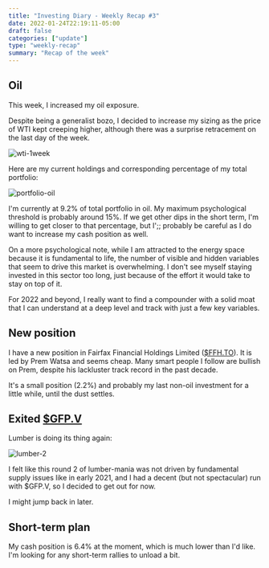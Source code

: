 ```yaml
---
title: "Investing Diary - Weekly Recap #3"
date: 2022-01-24T22:19:11-05:00
draft: false
categories: ["update"]
type: "weekly-recap"
summary: "Recap of the week"
---
```


## Oil

This week, I increased my oil exposure. 

Despite being a generalist bozo, I decided to increase my sizing as the price of WTI kept creeping higher, although there was a surprise retracement on the last day of the week.

![wti-1week](/images/wti-1week.png)

Here are my current holdings and corresponding percentage of my total portfolio:

![portfolio-oil](/images/portfolio-oil.png)

I'm currently at 9.2% of total portfolio in oil. My maximum psychological threshold is probably around 15%. If we get other dips in the short term, I'm willing to get closer to that percentage, but I';; probably be careful as I do want to increase my cash position as well.

On a more psychological note, while I am attracted to the energy space because it is fundamental to life, the number of visible and hidden variables that seem to drive this market is overwhelming. I don't see myself staying invested in this sector too long, just because of the effort it would take to stay on top of it.

For 2022 and beyond, I really want to find a compounder with a solid moat that I can understand at a deep level and track with just a few key variables.

## New position

I have a new position in Fairfax Financial Holdings Limited ([$FFH.TO](https://finance.yahoo.com/quote/FFH.TO?p=FFH.TO&.tsrc=fin-srch)). It is led by Prem Watsa and seems cheap. Many smart people I follow are bullish on Prem, despite his lackluster track record in the past decade.

It's a small position (2.2%) and probably my last non-oil investment for a little while, until the dust settles.

## Exited [$GFP.V](https://finance.yahoo.com/quote/GFP.V?p=GFP.V&.tsrc=fin-srch)

Lumber is doing its thing again:

![lumber-2](/images/lumber-2.png)

I felt like this round 2 of lumber-mania was not driven by fundamental supply issues like in early 2021, and I had a decent (but not spectacular) run with $GFP.V, so I decided to get out for now. 

I might jump back in later.

## Short-term plan

My cash position is 6.4% at the moment, which is much lower than I'd like. I'm looking for any short-term rallies to unload a bit.



